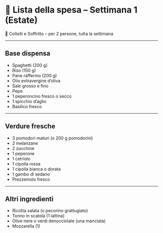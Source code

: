 # 🛒 Lista della spesa – Settimana 1 (Estate)

📅 Coltelli e Soffritto – per 2 persone, tutta la settimana

---

## Base dispensa
- Spaghetti (200 g)
- Riso (150 g)
- Pane raffermo (200 g)
- Olio extravergine d’oliva
- Sale grosso e fino
- Pepe
- 1 peperoncino fresco o secco
- 1 spicchio d’aglio
- Basilico fresco

---

## Verdure fresche
- 3 pomodori maturi (o 200 g pomodorini)
- 2 melanzane
- 2 zucchine
- 1 peperone
- 1 cetriolo
- 1 cipolla rossa
- 1 cipolla bianca o dorata
- 1 gambo di sedano
- Prezzemolo fresco

---

## Altri ingredienti
- Ricotta salata (o pecorino grattugiato)
- Tonno in scatola (1 lattina)
- Olive nere o verdi denocciolate (una manciata)
- Mozzarella (1)
